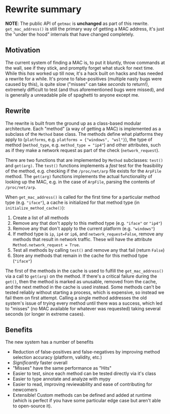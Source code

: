 # Rewrite summary

**NOTE**: The public API of `getmac` is **unchanged** as part of this rewrite. `get_mac_address()` is still the primary way of getting a MAC address, it's just the "under the hood" internals that have changed completely.

## Motivation
The current system of finding a MAC is, to put it bluntly, throw commands at the wall, see if they stick, and promptly forget what stuck for next time. While this *has* worked up till now, it's a hack built on hacks and has needed a rewrite for a while. It's prone to false-positives (multiple nasty bugs were caused by this), is quite slow ("misses" can take *seconds* to return!), extremely difficult to test (and thus aforementioned bugs were missed), and is generally a unreadable pile of spaghetti to anyone except me.

## Rewrite
The rewrite is built from the ground up as a class-based modular architecture. Each "method" (a way of getting a MAC) is implemented as a subclass of the `Method` base class. The methods define what platforms they apply to (`platforms`, e.g. `platforms = {"windows", "wsl"}`), the type of method (`method_type`, e.g. `method_type = "ip4"`) and other attributes, such as if they make a network request as part of the check (`network_request`).

There are two functions that are implemented by `Method` subclasses: `test()` and `get(arg)`. The `test()` functions implements a *fast* test for the feasibility of the method, e.g. checking if the `/proc/net/arp` file exists for the `ArpFile` method. The `get(arg)` functions implements the actual functionality of looking up the MAC, e.g. in the case of `ArpFile`, parsing the contents of `/proc/net/arp`.

When `get_mac_address()` is called for the first time for a particular method type (e.g. `"iface"`), a cache is initialized for that method type (in `initialize_method_cache()`):
1. Create a list of all methods
2. Remove any that don't apply to this method type (e.g. `"iface"` or `"ip4"`)
3. Remove any that don't apply to the current platform (e.g. `"windows"`)
4. If method type is `ip`, `ip4` or `ip6`, and `network_request=False`, remove any methods that result in network traffic. These will have the attribute `Method.network_request = True`.
5. Test all methods by calling `test()` and remove any that fail (return `False`)
6. Store any methods that remain in the cache for this method type (`"iface"`)

The first of the methods in the cache is used to fulfill the `get_mac_address()` via a call to `get(arg)` on the method. If there's a critical failure during the `get()`, then the method is marked as unusable, removed from the cache, and the next method in the cache is used instead. Some methods can't be tested reliably without starting a process, which is expensive, so instead we fail them on first attempt. Calling a single method addresses the old system's issue of trying every method until there was a success, which led to "misses" (no MAC available for whatever was requested) taking several seconds (or longer in extreme cases).

## Benefits
The new system has a number of benefits
- Reduction of false-positives and false-negatives by improving method selection accuracy (platform, validity, etc.)
- *Significantly* faster overall
- "Misses" have the same performance as "Hits"
- Easier to test, since each method can be tested directly via it's class
- Easier to type annotate and analyze with mypy
- Easier to read, improving reviewability and ease of contributing for newcomers
- Extensible! Custom methods can be defined and added at runtime (which is perfect if you have some particular edge case but aren't able to open-source it).
